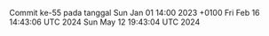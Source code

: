 Commit ke-55 pada tanggal Sun Jan 01 14:00 2023 +0100
Fri Feb 16 14:43:06 UTC 2024
Sun May 12 19:43:04 UTC 2024
